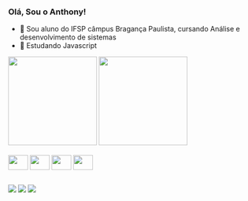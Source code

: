 ### Olá, Sou o Anthony!




- 🔭 Sou aluno do IFSP câmpus Bragança Paulista, cursando Análise e desenvolvimento de sistemas
- 🌱 Estudando Javascript



<div>
  <img height="180em" src="https://github-readme-stats.vercel.app/api?username=Anthony-As-2004&show_icons=true&theme=dracula"/>
  <img height="180em" src="https://github-readme-stats.vercel.app/api/top-langs/?username=Anthony-As-2004&layout=compact&theme=dracula"/>
<div>
  
  <div style="display: inline_block"><br>
    <img align="center" height="30" width="40" src="https://cdn.jsdelivr.net/gh/devicons/devicon/icons/html5/html5-original.svg"/>
    <img align="center" height="30" width="40" src="https://cdn.jsdelivr.net/gh/devicons/devicon/icons/css3/css3-original.svg"/>
    <img align="center" height="30" width="40" src="https://cdn.jsdelivr.net/gh/devicons/devicon/icons/bootstrap/bootstrap-original.svg"/>
    <img align="center" height="30" width="40" src="https://cdn.jsdelivr.net/gh/devicons/devicon/icons/c/c-original.svg"/>
  </div>
  
  ##
  
  <div>
    <a href="https://www.linkedin.com/in/anthony-augusto-silva-a42617279/" target="_blank"><img src="https://img.shields.io/badge/LinkedIn-0077B5?style=for-the-badge&logo=linkedin&logoColor=white" target="_blank"></a>
    <a href="mailto:anthony.as2004@gmail.com"><img src="https://img.shields.io/badge/Gmail-D14836?style=for-the-badge&logo=gmail&logoColor=white" target="_blank"></a>
    <a href="https://www.codewars.com/users/Anthony-As-2004" target="_blank"><img src="https://img.shields.io/badge/Codewars-B1361E?style=for-the-badge&logo=Codewars&logoColor=white" target="_blank"></a>
                                                    
  
